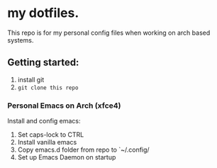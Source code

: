 # my dotfiles.
This repo is for my personal config files when working on arch based systems.

## Getting started:
1. install git
2. `git clone this repo`

### Personal Emacs on Arch (xfce4)
Install and config emacs:
1. Set caps-lock to CTRL
2. Install vanilla emacs
3. Copy emacs.d folder from repo to `~/.config/
4. Set up Emacs Daemon on startup
